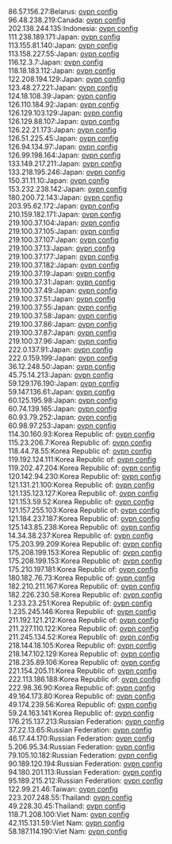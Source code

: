 86.57.156.27:Belarus: [ovpn config](vpn/86_57_156_27.ovpn)  
96.48.238.219:Canada: [ovpn config](vpn/96_48_238_219.ovpn)  
202.138.244.135:Indonesia: [ovpn config](vpn/202_138_244_135.ovpn)  
111.238.189.171:Japan: [ovpn config](vpn/111_238_189_171.ovpn)  
113.155.81.140:Japan: [ovpn config](vpn/113_155_81_140.ovpn)  
113.158.227.55:Japan: [ovpn config](vpn/113_158_227_55.ovpn)  
116.12.3.7:Japan: [ovpn config](vpn/116_12_3_7.ovpn)  
118.18.183.112:Japan: [ovpn config](vpn/118_18_183_112.ovpn)  
122.208.194.129:Japan: [ovpn config](vpn/122_208_194_129.ovpn)  
123.48.27.221:Japan: [ovpn config](vpn/123_48_27_221.ovpn)  
124.18.108.39:Japan: [ovpn config](vpn/124_18_108_39.ovpn)  
126.110.184.92:Japan: [ovpn config](vpn/126_110_184_92.ovpn)  
126.129.103.129:Japan: [ovpn config](vpn/126_129_103_129.ovpn)  
126.129.88.107:Japan: [ovpn config](vpn/126_129_88_107.ovpn)  
126.22.21.173:Japan: [ovpn config](vpn/126_22_21_173.ovpn)  
126.51.225.45:Japan: [ovpn config](vpn/126_51_225_45.ovpn)  
126.94.134.97:Japan: [ovpn config](vpn/126_94_134_97.ovpn)  
126.99.198.164:Japan: [ovpn config](vpn/126_99_198_164.ovpn)  
133.149.217.211:Japan: [ovpn config](vpn/133_149_217_211.ovpn)  
133.218.195.246:Japan: [ovpn config](vpn/133_218_195_246.ovpn)  
150.31.11.10:Japan: [ovpn config](vpn/150_31_11_10.ovpn)  
153.232.238.142:Japan: [ovpn config](vpn/153_232_238_142.ovpn)  
180.200.72.143:Japan: [ovpn config](vpn/180_200_72_143.ovpn)  
203.95.62.172:Japan: [ovpn config](vpn/203_95_62_172.ovpn)  
210.159.182.171:Japan: [ovpn config](vpn/210_159_182_171.ovpn)  
219.100.37.104:Japan: [ovpn config](vpn/219_100_37_104.ovpn)  
219.100.37.105:Japan: [ovpn config](vpn/219_100_37_105.ovpn)  
219.100.37.107:Japan: [ovpn config](vpn/219_100_37_107.ovpn)  
219.100.37.13:Japan: [ovpn config](vpn/219_100_37_13.ovpn)  
219.100.37.177:Japan: [ovpn config](vpn/219_100_37_177.ovpn)  
219.100.37.182:Japan: [ovpn config](vpn/219_100_37_182.ovpn)  
219.100.37.19:Japan: [ovpn config](vpn/219_100_37_19.ovpn)  
219.100.37.31:Japan: [ovpn config](vpn/219_100_37_31.ovpn)  
219.100.37.49:Japan: [ovpn config](vpn/219_100_37_49.ovpn)  
219.100.37.51:Japan: [ovpn config](vpn/219_100_37_51.ovpn)  
219.100.37.55:Japan: [ovpn config](vpn/219_100_37_55.ovpn)  
219.100.37.58:Japan: [ovpn config](vpn/219_100_37_58.ovpn)  
219.100.37.86:Japan: [ovpn config](vpn/219_100_37_86.ovpn)  
219.100.37.87:Japan: [ovpn config](vpn/219_100_37_87.ovpn)  
219.100.37.96:Japan: [ovpn config](vpn/219_100_37_96.ovpn)  
222.0.137.91:Japan: [ovpn config](vpn/222_0_137_91.ovpn)  
222.0.159.199:Japan: [ovpn config](vpn/222_0_159_199.ovpn)  
36.12.248.50:Japan: [ovpn config](vpn/36_12_248_50.ovpn)  
45.75.14.213:Japan: [ovpn config](vpn/45_75_14_213.ovpn)  
59.129.176.190:Japan: [ovpn config](vpn/59_129_176_190.ovpn)  
59.147.136.61:Japan: [ovpn config](vpn/59_147_136_61.ovpn)  
60.125.195.98:Japan: [ovpn config](vpn/60_125_195_98.ovpn)  
60.74.139.165:Japan: [ovpn config](vpn/60_74_139_165.ovpn)  
60.93.79.252:Japan: [ovpn config](vpn/60_93_79_252.ovpn)  
60.98.97.253:Japan: [ovpn config](vpn/60_98_97_253.ovpn)  
114.30.160.93:Korea Republic of: [ovpn config](vpn/114_30_160_93.ovpn)  
115.23.206.7:Korea Republic of: [ovpn config](vpn/115_23_206_7.ovpn)  
118.44.78.55:Korea Republic of: [ovpn config](vpn/118_44_78_55.ovpn)  
119.192.124.111:Korea Republic of: [ovpn config](vpn/119_192_124_111.ovpn)  
119.202.47.204:Korea Republic of: [ovpn config](vpn/119_202_47_204.ovpn)  
120.142.94.230:Korea Republic of: [ovpn config](vpn/120_142_94_230.ovpn)  
121.131.21.100:Korea Republic of: [ovpn config](vpn/121_131_21_100.ovpn)  
121.135.123.127:Korea Republic of: [ovpn config](vpn/121_135_123_127.ovpn)  
121.153.59.52:Korea Republic of: [ovpn config](vpn/121_153_59_52.ovpn)  
121.157.255.103:Korea Republic of: [ovpn config](vpn/121_157_255_103.ovpn)  
121.184.237.187:Korea Republic of: [ovpn config](vpn/121_184_237_187.ovpn)  
125.143.85.238:Korea Republic of: [ovpn config](vpn/125_143_85_238.ovpn)  
14.34.38.237:Korea Republic of: [ovpn config](vpn/14_34_38_237.ovpn)  
175.203.99.209:Korea Republic of: [ovpn config](vpn/175_203_99_209.ovpn)  
175.208.199.153:Korea Republic of: [ovpn config](vpn/175_208_199_153.ovpn)  
175.208.199.153:Korea Republic of: [ovpn config](vpn/175_208_199_153.ovpn)  
175.210.197.181:Korea Republic of: [ovpn config](vpn/175_210_197_181.ovpn)  
180.182.76.73:Korea Republic of: [ovpn config](vpn/180_182_76_73.ovpn)  
182.210.211.167:Korea Republic of: [ovpn config](vpn/182_210_211_167.ovpn)  
182.226.230.58:Korea Republic of: [ovpn config](vpn/182_226_230_58.ovpn)  
1.233.23.251:Korea Republic of: [ovpn config](vpn/1_233_23_251.ovpn)  
1.235.245.146:Korea Republic of: [ovpn config](vpn/1_235_245_146.ovpn)  
211.192.121.212:Korea Republic of: [ovpn config](vpn/211_192_121_212.ovpn)  
211.227.110.122:Korea Republic of: [ovpn config](vpn/211_227_110_122.ovpn)  
211.245.134.52:Korea Republic of: [ovpn config](vpn/211_245_134_52.ovpn)  
218.144.18.105:Korea Republic of: [ovpn config](vpn/218_144_18_105.ovpn)  
218.147.102.129:Korea Republic of: [ovpn config](vpn/218_147_102_129.ovpn)  
218.235.89.106:Korea Republic of: [ovpn config](vpn/218_235_89_106.ovpn)  
221.154.205.11:Korea Republic of: [ovpn config](vpn/221_154_205_11.ovpn)  
222.113.186.188:Korea Republic of: [ovpn config](vpn/222_113_186_188.ovpn)  
222.98.36.90:Korea Republic of: [ovpn config](vpn/222_98_36_90.ovpn)  
49.164.173.80:Korea Republic of: [ovpn config](vpn/49_164_173_80.ovpn)  
49.174.239.56:Korea Republic of: [ovpn config](vpn/49_174_239_56.ovpn)  
59.24.163.141:Korea Republic of: [ovpn config](vpn/59_24_163_141.ovpn)  
176.215.137.213:Russian Federation: [ovpn config](vpn/176_215_137_213.ovpn)  
37.22.13.65:Russian Federation: [ovpn config](vpn/37_22_13_65.ovpn)  
46.17.44.170:Russian Federation: [ovpn config](vpn/46_17_44_170.ovpn)  
5.206.95.34:Russian Federation: [ovpn config](vpn/5_206_95_34.ovpn)  
79.105.10.182:Russian Federation: [ovpn config](vpn/79_105_10_182.ovpn)  
90.189.120.194:Russian Federation: [ovpn config](vpn/90_189_120_194.ovpn)  
94.180.201.113:Russian Federation: [ovpn config](vpn/94_180_201_113.ovpn)  
95.189.215.212:Russian Federation: [ovpn config](vpn/95_189_215_212.ovpn)  
122.99.21.46:Taiwan: [ovpn config](vpn/122_99_21_46.ovpn)  
223.207.248.55:Thailand: [ovpn config](vpn/223_207_248_55.ovpn)  
49.228.30.45:Thailand: [ovpn config](vpn/49_228_30_45.ovpn)  
118.71.208.100:Viet Nam: [ovpn config](vpn/118_71_208_100.ovpn)  
42.115.131.59:Viet Nam: [ovpn config](vpn/42_115_131_59.ovpn)  
58.187.114.190:Viet Nam: [ovpn config](vpn/58_187_114_190.ovpn)  
